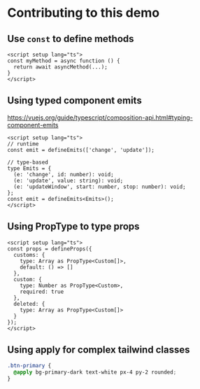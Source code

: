 # Contributing to this demo

## Use `const` to define methods

```vue
<script setup lang="ts">
const myMethod = async function () {
  return await asyncMethod(...);
}
</script>
```

## Using typed component emits

https://vuejs.org/guide/typescript/composition-api.html#typing-component-emits

```vue
<script setup lang="ts">
// runtime
const emit = defineEmits(['change', 'update']);

// type-based
type Emits = {
  (e: 'change', id: number): void;
  (e: 'update', value: string): void;
  (e: 'updateWindow', start: number, stop: number): void;
};
const emit = defineEmits<Emits>();
</script>
```

## Using PropType to type props

```vue
<script setup lang="ts">
const props = defineProps({
  customs: {
    type: Array as PropType<Custom[]>,
    default: () => []
  },
  custom: {
    type: Number as PropType<Custom>,
    required: true
  },
  deleted: {
    type: Array as PropType<Custom[]>
  }
});
</script>
```

## Using apply for complex tailwind classes

```css
.btn-primary {
  @apply bg-primary-dark text-white px-4 py-2 rounded;
}
```
